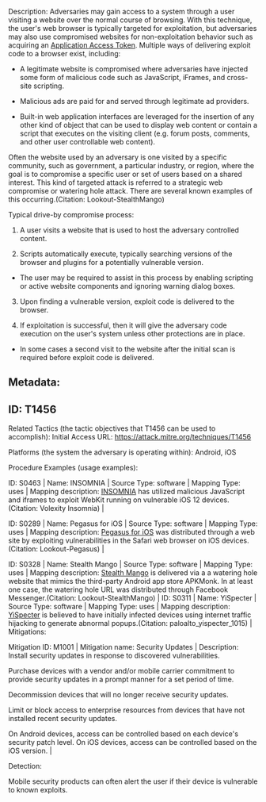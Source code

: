 Description: Adversaries may gain access to a system through a user visiting a website over the normal course of browsing. With this technique, the user's web browser is typically targeted for exploitation, but adversaries may also use compromised websites for non-exploitation behavior such as acquiring an [Application Access Token](https://attack.mitre.org/techniques/T1550/001). Multiple ways of delivering exploit code to a browser exist, including:

* A legitimate website is compromised where adversaries have injected some form of malicious code such as JavaScript, iFrames, and cross-site scripting.

* Malicious ads are paid for and served through legitimate ad providers.

* Built-in web application interfaces are leveraged for the insertion of any other kind of object that can be used to display web content or contain a script that executes on the visiting client (e.g. forum posts, comments, and other user controllable web content).

Often the website used by an adversary is one visited by a specific community, such as government, a particular industry, or region, where the goal is to compromise a specific user or set of users based on a shared interest. This kind of targeted attack is referred to a strategic web compromise or watering hole attack. There are several known examples of this occurring.(Citation: Lookout-StealthMango)

Typical drive-by compromise process:

1. A user visits a website that is used to host the adversary controlled content.

2. Scripts automatically execute, typically searching versions of the browser and plugins for a potentially vulnerable version.

* The user may be required to assist in this process by enabling scripting or active website components and ignoring warning dialog boxes.

3. Upon finding a vulnerable version, exploit code is delivered to the browser.

4. If exploitation is successful, then it will give the adversary code execution on the user's system unless other protections are in place.

* In some cases a second visit to the website after the initial scan is required before exploit code is delivered.

## Metadata:

## ID: T1456

Related Tactics (the tactic objectives that T1456 can be used to accomplish): Initial Access URL: https://attack.mitre.org/techniques/T1456

Platforms (the system the adversary is operating within): Android, iOS

Procedure Examples (usage examples):

ID: S0463 | Name: INSOMNIA | Source Type: software | Mapping Type: uses | Mapping description: [INSOMNIA](https://attack.mitre.org/software/S0463) has utilized malicious JavaScript and iframes to exploit WebKit running on vulnerable iOS 12 devices.(Citation: Volexity Insomnia) |

ID: S0289 | Name: Pegasus for iOS | Source Type: software | Mapping Type: uses | Mapping description: [Pegasus for iOS](https://attack.mitre.org/software/S0289) was distributed through a web site by exploiting vulnerabilities in the Safari web browser on iOS devices.(Citation: Lookout-Pegasus) |

ID: S0328 | Name: Stealth Mango | Source Type: software | Mapping Type: uses | Mapping description: [Stealth Mango](https://attack.mitre.org/software/S0328) is delivered via a a watering hole website that mimics the third-party Android app store APKMonk. In at least one case, the watering hole URL was distributed through Facebook Messenger.(Citation: Lookout-StealthMango) | ID: S0311 | Name: YiSpecter | Source Type: software | Mapping Type: uses | Mapping description: [YiSpecter](https://attack.mitre.org/software/S0311) is believed to have initially infected devices using internet traffic hijacking to generate abnormal popups.(Citation: paloalto_yispecter_1015) | Mitigations:

Mitigation ID: M1001 | Mitigation name: Security Updates | Description: Install security updates in response to discovered vulnerabilities.

Purchase devices with a vendor and/or mobile carrier commitment to provide security updates in a prompt manner for a set period of time.

Decommission devices that will no longer receive security updates.

Limit or block access to enterprise resources from devices that have not installed recent security updates.

On Android devices, access can be controlled based on each device's security patch level. On iOS devices, access can be controlled based on the iOS version. |

Detection:

Mobile security products can often alert the user if their device is vulnerable to known exploits.